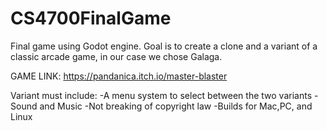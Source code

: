 # CS4700FinalGame

Final game using Godot engine.
Goal is to create a clone and a variant of a classic arcade game, in our case we chose Galaga. 

GAME LINK: https://pandanica.itch.io/master-blaster

Variant must include:
-A menu system to select between the two variants
-Sound and Music
-Not breaking of copyright law
-Builds for Mac,PC, and Linux
